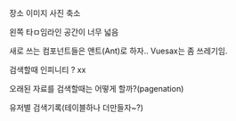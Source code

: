 장소 이미지 사진 축소

왼쪽 타ㅁ임라인 공간이 너무 넓음







새로 쓰는 컴포넌트들은 앤트(Ant)로 하자.. Vuesax는 좀 쓰레기임.





검색할때 인피니티 ? xx

오래된 자료를 검색할때는 어떻게 할까?(pagenation)

유저별 검색기록(테이블하나 더만들자~?)